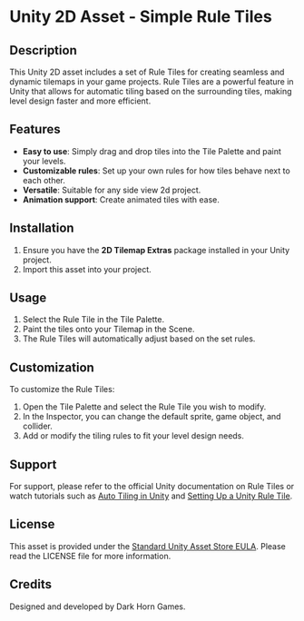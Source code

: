 # Unity 2D Asset - Simple Rule Tiles

## Description

This Unity 2D asset includes a set of Rule Tiles for creating seamless and dynamic tilemaps in your game projects. Rule Tiles are a powerful feature in Unity that allows for automatic tiling based on the surrounding tiles, making level design faster and more efficient.

## Features

- **Easy to use**: Simply drag and drop tiles into the Tile Palette and paint your levels.
- **Customizable rules**: Set up your own rules for how tiles behave next to each other.
- **Versatile**: Suitable for any side view 2d project.
- **Animation support**: Create animated tiles with ease.

## Installation

1. Ensure you have the **2D Tilemap Extras** package installed in your Unity project.
2. Import this asset into your project.

## Usage

1. Select the Rule Tile in the Tile Palette.
2. Paint the tiles onto your Tilemap in the Scene.
3. The Rule Tiles will automatically adjust based on the set rules.

## Customization

To customize the Rule Tiles:

1. Open the Tile Palette and select the Rule Tile you wish to modify.
2. In the Inspector, you can change the default sprite, game object, and collider.
3. Add or modify the tiling rules to fit your level design needs.

## Support

For support, please refer to the official Unity documentation on Rule Tiles or watch tutorials such as [Auto Tiling in Unity](https://www.youtube.com/watch?v=IS_RIdYZa9M) and [Setting Up a Unity Rule Tile](https://gamedev.mitchellopitz.net/setting-up-a-unity-rule-tile/).

## License

This asset is provided under the [Standard Unity Asset Store EULA](https://unity.com/legal/as-terms). Please read the LICENSE file for more information.

## Credits

Designed and developed by Dark Horn Games.

